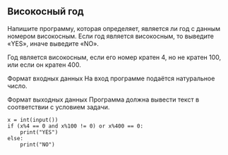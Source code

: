 ## Високосный год
Напишите программу, которая определяет, является ли год с данным номером високосным. Если год является високосным, то выведите «YES», иначе выведите «NO».

Год является високосным, если его номер кратен 4, но не кратен 100, или если он кратен 400.

Формат входных данных
На вход программе подаётся натуральное число.

Формат выходных данных
Программа должна вывести текст в соответствии с условием задачи.

```
x = int(input())
if (x%4 == 0 and x%100 != 0) or x%400 == 0:
    print("YES")
else:
    print("NO")
```